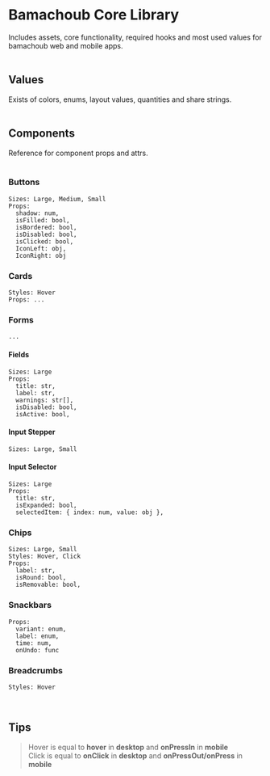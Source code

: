 # Bamachoub Core Library

Includes assets, core functionality, required hooks and most used values for bamachoub web and mobile apps.  
<br/>

## Values

Exists of colors, enums, layout values, quantities and share strings.  
<br/>

## Components
Reference for component props and attrs.  
<br/>

### Buttons

```
Sizes: Large, Medium, Small
Props:
  shadow: num,
  isFilled: bool,
  isBordered: bool,
  isDisabled: bool,
  isClicked: bool,
  IconLeft: obj,
  IconRight: obj
```


### Cards

```
Styles: Hover
Props: ...
```


### Forms

```
...
```


#### Fields

```
Sizes: Large  
Props:  
  title: str,  
  label: str,  
  warnings: str[],
  isDisabled: bool,
  isActive: bool,
```


#### Input Stepper

```
Sizes: Large, Small
```


#### Input Selector  

```
Sizes: Large
Props: 
  title: str,
  isExpanded: bool,
  selectedItem: { index: num, value: obj },
```


### Chips

```
Sizes: Large, Small
Styles: Hover, Click
Props:
  label: str,
  isRound: bool,
  isRemovable: bool,
```


### Snackbars

```
Props: 
  variant: enum,
  label: enum,
  time: num,
  onUndo: func
```

### Breadcrumbs

```
Styles: Hover
```

<br/>

## Tips

> Hover is equal to **hover** in **desktop** and **onPressIn** in **mobile**  
> Click is equal to **onClick** in **desktop** and **onPressOut/onPress** in **mobile**